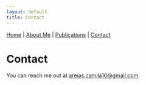 ```yaml
---
layout: default
title: Contact
---
```


[Home](./index.md) | [About Me](./about.md) | [Publications](./Publications.md) | [Contact](./contact.md)

# Contact

You can reach me out at [areias.camila16@gmail.com](mailto:areias.camila16@gmail.com).
